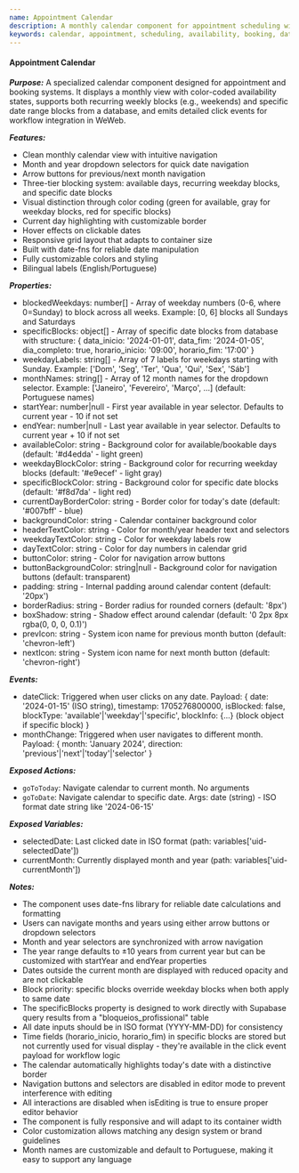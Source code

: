 ```yaml
---
name: Appointment Calendar
description: A monthly calendar component for appointment scheduling with visual availability indicators, support for recurring weekday blocks and specific date range blocks, and click events for workflow integration.
keywords: calendar, appointment, scheduling, availability, booking, date picker, monthly view, blocked dates, supabase integration
---
```


#### Appointment Calendar

***Purpose:***
A specialized calendar component designed for appointment and booking systems. It displays a monthly view with color-coded availability states, supports both recurring weekly blocks (e.g., weekends) and specific date range blocks from a database, and emits detailed click events for workflow integration in WeWeb.

***Features:***
- Clean monthly calendar view with intuitive navigation
- Month and year dropdown selectors for quick date navigation
- Arrow buttons for previous/next month navigation
- Three-tier blocking system: available days, recurring weekday blocks, and specific date blocks
- Visual distinction through color coding (green for available, gray for weekday blocks, red for specific blocks)
- Current day highlighting with customizable border
- Hover effects on clickable dates
- Responsive grid layout that adapts to container size
- Built with date-fns for reliable date manipulation
- Fully customizable colors and styling
- Bilingual labels (English/Portuguese)

***Properties:***
- blockedWeekdays: number[] - Array of weekday numbers (0-6, where 0=Sunday) to block across all weeks. Example: [0, 6] blocks all Sundays and Saturdays
- specificBlocks: object[] - Array of specific date blocks from database with structure: { data_inicio: '2024-01-01', data_fim: '2024-01-05', dia_completo: true, horario_inicio: '09:00', horario_fim: '17:00' }
- weekdayLabels: string[] - Array of 7 labels for weekdays starting with Sunday. Example: ['Dom', 'Seg', 'Ter', 'Qua', 'Qui', 'Sex', 'Sáb']
- monthNames: string[] - Array of 12 month names for the dropdown selector. Example: ['Janeiro', 'Fevereiro', 'Março', ...] (default: Portuguese names)
- startYear: number|null - First year available in year selector. Defaults to current year - 10 if not set
- endYear: number|null - Last year available in year selector. Defaults to current year + 10 if not set
- availableColor: string - Background color for available/bookable days (default: '#d4edda' - light green)
- weekdayBlockColor: string - Background color for recurring weekday blocks (default: '#e9ecef' - light gray)
- specificBlockColor: string - Background color for specific date blocks (default: '#f8d7da' - light red)
- currentDayBorderColor: string - Border color for today's date (default: '#007bff' - blue)
- backgroundColor: string - Calendar container background color
- headerTextColor: string - Color for month/year header text and selectors
- weekdayTextColor: string - Color for weekday labels row
- dayTextColor: string - Color for day numbers in calendar grid
- buttonColor: string - Color for navigation arrow buttons
- buttonBackgroundColor: string|null - Background color for navigation buttons (default: transparent)
- padding: string - Internal padding around calendar content (default: '20px')
- borderRadius: string - Border radius for rounded corners (default: '8px')
- boxShadow: string - Shadow effect around calendar (default: '0 2px 8px rgba(0, 0, 0, 0.1)')
- prevIcon: string - System icon name for previous month button (default: 'chevron-left')
- nextIcon: string - System icon name for next month button (default: 'chevron-right')

***Events:***
- dateClick: Triggered when user clicks on any date. Payload: { date: '2024-01-15' (ISO string), timestamp: 1705276800000, isBlocked: false, blockType: 'available'|'weekday'|'specific', blockInfo: {...} (block object if specific block) }
- monthChange: Triggered when user navigates to different month. Payload: { month: 'January 2024', direction: 'previous'|'next'|'today'|'selector' }

***Exposed Actions:***
- `goToToday`: Navigate calendar to current month. No arguments
- `goToDate`: Navigate calendar to specific date. Args: date (string) - ISO format date string like '2024-06-15'

***Exposed Variables:***
- selectedDate: Last clicked date in ISO format (path: variables['uid-selectedDate'])
- currentMonth: Currently displayed month and year (path: variables['uid-currentMonth'])

***Notes:***
- The component uses date-fns library for reliable date calculations and formatting
- Users can navigate months and years using either arrow buttons or dropdown selectors
- Month and year selectors are synchronized with arrow navigation
- The year range defaults to ±10 years from current year but can be customized with startYear and endYear properties
- Dates outside the current month are displayed with reduced opacity and are not clickable
- Block priority: specific blocks override weekday blocks when both apply to same date
- The specificBlocks property is designed to work directly with Supabase query results from a "bloqueios_profissional" table
- All date inputs should be in ISO format (YYYY-MM-DD) for consistency
- Time fields (horario_inicio, horario_fim) in specific blocks are stored but not currently used for visual display - they're available in the click event payload for workflow logic
- The calendar automatically highlights today's date with a distinctive border
- Navigation buttons and selectors are disabled in editor mode to prevent interference with editing
- All interactions are disabled when isEditing is true to ensure proper editor behavior
- The component is fully responsive and will adapt to its container width
- Color customization allows matching any design system or brand guidelines
- Month names are customizable and default to Portuguese, making it easy to support any language
